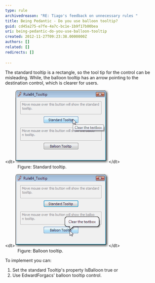 ```yaml
---
type: rule
archivedreason: "RE: Tiago's feedback on unnecessary rules "
title: Being Pedantic - Do you use balloon tooltip?
guid: cd45a275-e7fe-4a7c-bc1e-1b9f17b00bea
uri: being-pedantic-do-you-use-balloon-tooltip
created: 2012-11-27T09:23:38.0000000Z
authors: []
related: []
redirects: []

---
```


The standard tooltip is a rectangle, so the tool tip for the control can be misleading. While, the balloon tooltip has an arrow pointing to the destination control, which is clearer for users.

<!--endintro-->
<dl class="badImage">&lt;dt&gt;<img alt="Standard tooltip" src="../../assets/BadTooltip.gif">&lt;/dt&gt;
<dd>Figure: Standard tooltip.</dd></dl><dl class="goodImage">&lt;dt&gt;<img alt="Balloon tooltip" src="../../assets/GoodTooltip.gif">&lt;/dt&gt;
<dd>Figure: Balloon tooltip.</dd></dl>
To implement you can:

1. Set the standard Tooltip's property IsBalloon true or
2. Use EdwardForgacs' balloon tooltip control.
